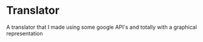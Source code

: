 # Translator
 A translator that I made using some google API's and totally with a graphical representation
